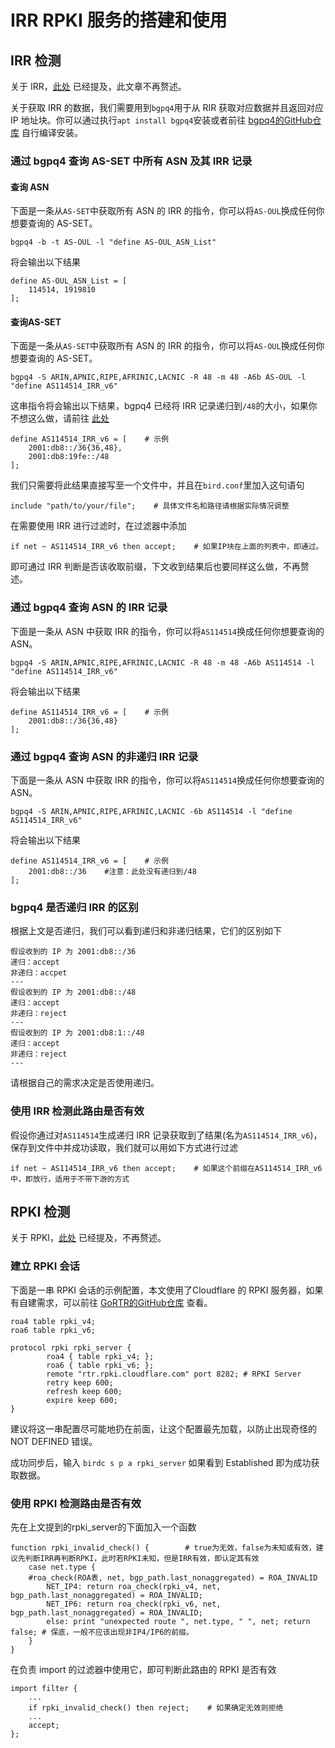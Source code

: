 # IRR RPKI 服务的搭建和使用

## IRR 检测

关于 IRR，[此处](../new-filter#irr) 已经提及，此文章不再赘述。

关于获取 IRR 的数据，我们需要用到`bgpq4`用于从 RIR 获取对应数据并且返回对应 IP 地址块。你可以通过执行`apt install bgpq4`安装或者前往 [bgpq4的GitHub仓库](https://github.com/bgp/bgpq4) 自行编译安装。

### 通过 bgpq4 查询 AS-SET 中所有 ASN 及其 IRR 记录

#### 查询 ASN

下面是一条从`AS-SET`中获取所有 ASN 的 IRR 的指令，你可以将`AS-OUL`换成任何你想要查询的 AS-SET。

```
bgpq4 -b -t AS-OUL -l "define AS-OUL_ASN_List" 
```

将会输出以下结果

```
define AS-OUL_ASN_List = [
    114514, 1919810
];
```

#### 查询AS-SET

下面是一条从`AS-SET`中获取所有 ASN 的 IRR 的指令，你可以将`AS-OUL`换成任何你想要查询的 AS-SET。

```
bgpq4 -S ARIN,APNIC,RIPE,AFRINIC,LACNIC -R 48 -m 48 -A6b AS-OUL -l "define AS114514_IRR_v6"
```

这串指令将会输出以下结果，bgpq4 已经将 IRR 记录递归到`/48`的大小，如果你不想这么做，请前往 [此处](irr-rpki-build-and-use#tong-guo-bgpq4-cha-xun-asn-de-fei-di-gui-irr-ji-lu)

```
define AS114514_IRR_v6 = [    # 示例
    2001:db8::/36{36,48},
    2001:db8:19fe::/48
];
```

我们只需要将此结果直接写至一个文件中，并且在`bird.conf`里加入这句语句

```
include "path/to/your/file";    # 具体文件名和路径请根据实际情况调整
```

在需要使用 IRR 进行过滤时，在过滤器中添加

```
if net ~ AS114514_IRR_v6 then accept;    # 如果IP块在上面的列表中，即通过。
```

即可通过 IRR 判断是否该收取前缀，下文收到结果后也要同样这么做，不再赘述。

### 通过 bgpq4 查询 ASN 的 IRR 记录

下面是一条从 ASN 中获取 IRR 的指令，你可以将`AS114514`换成任何你想要查询的 ASN。

```
bgpq4 -S ARIN,APNIC,RIPE,AFRINIC,LACNIC -R 48 -m 48 -A6b AS114514 -l "define AS114514_IRR_v6"
```

将会输出以下结果

```
define AS114514_IRR_v6 = [    # 示例
    2001:db8::/36{36,48}
];
```

### 通过 bgpq4 查询 ASN 的非递归 IRR 记录

下面是一条从 ASN 中获取 IRR 的指令，你可以将`AS114514`换成任何你想要查询的 ASN。

```
bgpq4 -S ARIN,APNIC,RIPE,AFRINIC,LACNIC -6b AS114514 -l "define AS114514_IRR_v6"
```

将会输出以下结果

```
define AS114514_IRR_v6 = [    # 示例
    2001:db8::/36    #注意：此处没有递归到/48
];
```

### bgpq4 是否递归 IRR 的区别

根据上文是否递归，我们可以看到递归和非递归结果，它们的区别如下

```
假设收到的 IP 为 2001:db8::/36
递归：accept
非递归：accpet
---
假设收到的 IP 为 2001:db8::/48
递归：accept
非递归：reject
---
假设收到的 IP 为 2001:db8:1::/48
递归：accept
非递归：reject
---
```

请根据自己的需求决定是否使用递归。

### 使用 IRR 检测此路由是否有效

假设你通过对`AS114514`生成递归 IRR 记录获取到了结果(名为`AS114514_IRR_v6`)，保存到文件中并成功读取，我们就可以用如下方式进行过滤

```
if net ~ AS114514_IRR_v6 then accept;    # 如果这个前缀在AS114514_IRR_v6中，即放行，适用于不带下游的方式
```

## RPKI 检测

关于 RPKI，[此处](../new-filter#rpki) 已经提及，不再赘述。

### 建立 RPKI 会话

下面是一串 RPKI 会话的示例配置，本文使用了Cloudflare 的 RPKI 服务器，如果有自建需求，可以前往 [GoRTR的GitHub仓库](https://github.com/cloudflare/gortr) 查看。

```
roa4 table rpki_v4;
roa6 table rpki_v6;

protocol rpki rpki_server {
        roa4 { table rpki_v4; };
        roa6 { table rpki_v6; };
        remote "rtr.rpki.cloudflare.com" port 8282; # RPKI Server
        retry keep 600;
        refresh keep 600;
        expire keep 600;
}
```

建议将这一串配置尽可能地扔在前面，让这个配置最先加载，以防止出现奇怪的 NOT DEFINED 错误。

成功同步后，输入 `birdc s p a rpki_server` 如果看到 Established 即为成功获取数据。

### 使用 RPKI 检测路由是否有效

先在上文提到的rpki_server的下面加入一个函数

```
function rpki_invalid_check() {        # true为无效，false为未知或有效，建议先判断IRR再判断RPKI，此时若RPKI未知，但是IRR有效，即认定其有效
    case net.type {
	#roa_check(ROA表, net, bgp_path.last_nonaggregated) = ROA_INVALID
        NET_IP4: return roa_check(rpki_v4, net, bgp_path.last_nonaggregated) = ROA_INVALID;
        NET_IP6: return roa_check(rpki_v6, net, bgp_path.last_nonaggregated) = ROA_INVALID;
        else: print "unexpected route ", net.type, " ", net; return false; # 保底，一般不应该出现非IP4/IP6的前缀。
    }
}
```

在负责 import 的过滤器中使用它，即可判断此路由的 RPKI 是否有效

```
import filter {
    ...
    if rpki_invalid_check() then reject;    # 如果确定无效则拒绝
    ...
    accept;
};
```

